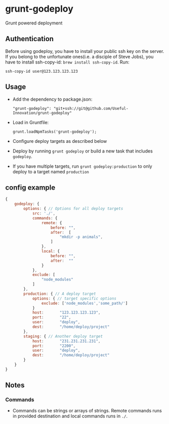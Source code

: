 # grunt-godeploy
Grunt powered deployment

## Authentication
Before using godeploy, you have to install your public ssh key on the server. If you belong to the unfortunate ones(i.e. a disciple of Steve Jobs), you have to install ssh-copy-id: `brew install ssh-copy-id`. Run:

`ssh-copy-id user@123.123.123.123`



## Usage

 - Add the dependency to package.json:

    `"grunt-godeploy": "git+ssh://git@github.com/Useful-Innovation/grunt-godeploy"`

 - Load in Gruntfile:

    `grunt.loadNpmTasks('grunt-godeploy');`

 - Configure deploy targets as described below

 - Deploy by running `grunt godeploy` or build a new task that includes `godeploy`.
 - If you have multiple targets, run `grunt godeploy:production` to only deploy to a target named `production`


## config example
```javascript
{
    godeploy: {
        options: { // Options for all deploy targets
            src: './',
            commands: {
                remote: {
                    before: "",
                    after:  [
                        "mkdir -p animals",
                    ]
                },
                local: {
                    before: "",
                    after:  ""
                }
            },
            exclude: [
                "node_modules"
            ]
        },
        production: { // A deploy target
            options: { // target specific options
                exclude: ['node_modules','some_path/']
            }
            host:       "123.123.123.123",
            port:       "22",
            user:       "deploy",
            dest:       "/home/deploy/project"
        },
        staging: { // Another deploy target
            host:       "231.231.231.231",
            port:       "2200",
            user:       "deploy",
            dest:       "/home/deploy/project"
        }
    }
}
```

## Notes

### Commands
 - Commands can be strings or arrays of strings. Remote commands runs in provided destination and local commands runs in `./`.
